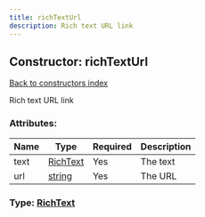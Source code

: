 ```yaml
---
title: richTextUrl
description: Rich text URL link
---
```

## Constructor: richTextUrl  
[Back to constructors index](index.md)



Rich text URL link

### Attributes:

| Name     |    Type       | Required | Description |
|----------|---------------|----------|-------------|
|text|[RichText](../types/RichText.md) | Yes|The text|
|url|[string](../types/string.md) | Yes|The URL|



### Type: [RichText](../types/RichText.md)


